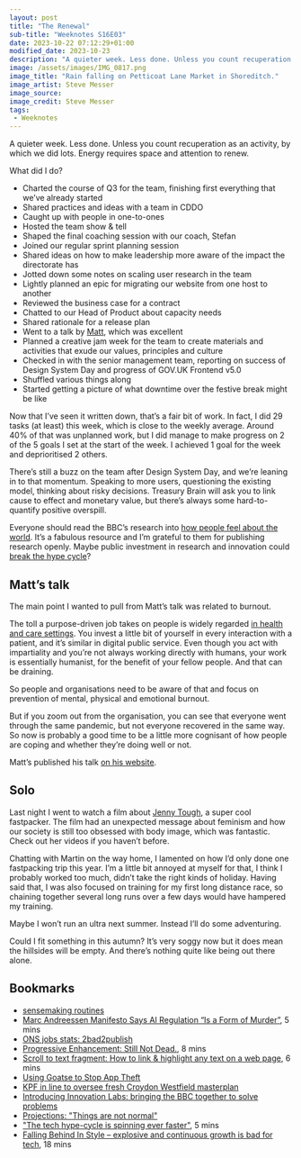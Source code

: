 ```yaml
---
layout: post
title: "The Renewal"
sub-title: "Weeknotes S16E03"
date: 2023-10-22 07:12:29+01:00
modified_date: 2023-10-23
description: "A quieter week. Less done. Unless you count recuperation as an activity, by which we did lots. Energy requires space and attention to renew."
image: /assets/images/IMG_0817.png
image_title: "Rain falling on Petticoat Lane Market in Shoreditch."
image_artist: Steve Messer
image_source:
image_credit: Steve Messer
tags:
 - Weeknotes
---
```


A quieter week. Less done. Unless you count recuperation as an activity, by which we did lots. Energy requires space and attention to renew.

What did I do?

- Charted the course of Q3 for the team, finishing first everything that we’ve already started
- Shared practices and ideas with a team in CDDO
- Caught up with people in one-to-ones
- Hosted the team show & tell
- Shaped the final coaching session with our coach, Stefan
- Joined our regular sprint planning session
- Shared ideas on how to make leadership more aware of the impact the directorate has
- Jotted down some notes on scaling user research in the team
- Lightly planned an epic for migrating our website from one host to another
- Reviewed the business case for a contract
- Chatted to our Head of Product about capacity needs
- Shared rationale for a release plan
- Went to a talk by [Matt](https://mattedgar.com), which was excellent
- Planned a creative jam week for the team to create materials and activities that exude our values, principles and culture
- Checked in with the senior management team, reporting on success of Design System Day and progress of GOV.‌UK Frontend v5.0
- Shuffled various things along
- Started getting a picture of what downtime over the festive break might be like

Now that I’ve seen it written down, that’s a fair bit of work. In fact, I did 29 tasks (at least) this week, which is close to the weekly average. Around 40% of that was unplanned work, but I did manage to make progress on 2 of the 5 goals I set at the start of the week. I achieved 1 goal for the week and deprioritised 2 others. 

There’s still a buzz on the team after Design System Day, and we’re leaning in to that momentum. Speaking to more users, questioning the existing model, thinking about risky decisions. Treasury Brain will ask you to link cause to effect and monetary value, but there’s always some hard-to-quantify positive overspill. 

Everyone should read the BBC’s research into [how people feel about the world](https://www.bbc.co.uk/rd/blog/2023-10-projections-things-are-not-normal?utm_source=pocket_saves). It’s a fabulous resource and I’m grateful to them for publishing research openly. Maybe public investment in research and innovation could [break the hype cycle](https://www.dezeen.com/2023/10/18/design-cycles-sarah-housley-opinion/?utm_source=pocket_saves)?

## Matt’s talk

The main point I wanted to pull from Matt’s talk was related to burnout. 

The toll a purpose-driven job takes on people is widely regarded [in health and care settings](https://www.nhsemployers.org/articles/beating-burnout-nhs). You invest a little bit of yourself in every interaction with a patient, and it’s similar in digital public service. Even though you act with impartiality and you’re not always working directly with humans, your work is essentially humanist, for the benefit of your fellow people. And that can be draining. 

So people and organisations need to be aware of that and focus on prevention of mental, physical and emotional burnout.

But if you zoom out from the organisation, you can see that everyone went through the same pandemic, but not everyone recovered in the same way. So now is probably a good time to be a little more cognisant of how people are coping and whether they’re doing well or not.

Matt’s published his talk [on his website](https://blog.mattedgar.com/2023/10/22/the-humans-of-digital-transformation-a-talk-for-digital-government-north-and-reprised-for-the-gds-speaker-series/).

## Solo

Last night I went to watch a film about [Jenny Tough](http://jennytough.com/films), a super cool fastpacker. The film had an unexpected message about feminism and how our society is still too obsessed with body image, which was fantastic. Check out her videos if you haven’t before.

Chatting with Martin on the way home, I lamented on how I’d only done one fastpacking trip this year. I’m a little bit annoyed at myself for that, I think I probably worked too much, didn’t take the right kinds of holiday. Having said that, I was also focused on training for my first long distance race, so chaining together several long runs over a few days would have hampered my training. 

Maybe I won’t run an ultra next summer. Instead I’ll do some adventuring. 

Could I fit something in this autumn? It’s very soggy now but it does mean the hillsides will be empty. And there’s nothing quite like being out there alone.

## Bookmarks 

- [sensemaking routines](https://jarche.com/2023/10/sensemaking-routines/)
- [Marc Andreessen Manifesto Says AI Regulation “Is a Form of Murder”](https://www.404media.co/marc-andreesen-manifesto-says-ai-regulation-is-a-form-of-murder/), 5 mins
- [ONS jobs stats: 2bad2publish](https://on.ft.com/3twsKbc)
- [Progressive Enhancement: Still Not Dead.](https://thatemil.com/blog/2013/07/02/progressive-enhancement-still-not-dead/), 8 mins
- [Scroll to text fragment: How to link & highlight any text on a web page](https://mgearon.com/html/text-fragments/), 6 mins
- [Using Goatse to Stop App Theft](https://joshcsimmons.com/post/H4sIAAAAAAAA%2F0xVTY%2FjNgy951c8TA%2BzC0yCQQ9F0dte2gYosIedbdEjbdG2dmRRFakE7q8vKCebXvIBySTfB59%2FwFeNecZvQqYME3wxKfhUCt4WnuxwOKPyyNnShqHFZCAMVa7K9TiQcsBVasBMK%2BMabcG6YaqRc1CMlBIHfPmnX%2Fmg%2Ffs0yvrxhPPzilKlBe%2BptMEWMlz5%2BcIYmDNoSH2elWI2ihkENaawYa7SCmRCoJg20GjxwmjKVSEXrrCFUUgNP2GVbItCKlQQWEs0RhZDEIdNeUNlSqBw4WrRuTgdDn%2B2ZK2y4hpTAl84o8TxHWRYJbAatI0jq0JNamQ9HQ5%2FsxrXQBsks0%2B3bhglJRqkkklVzCKz8%2FG0E%2FEEyh39EhXaaqlR%2BcWHr4yrf5hk9UpTrGrHQjOjsrZkemercn62jvdBLoI4ZycXUBkajRVUGU9dJJrnyrNP9HQ767UWUcMmrYJKQcwaQ0dBGfHX6g%2Bq7Ddt4Q0j5S6HM4fqDDXGVGXda5QqoY12OhzeHN1KgeG981xjF8jLGnSRlgIWujCOXZaBR2rKd89EBWEkXTDKFUdcGUEccm0ZFBSSd%2FQuq9O5n670zi49uxdlRbQXRHtWfGtqmKRiahlHDO3RMRqu5O0KqUbJjuEbj7a7%2BmbpF6isbIt7p7S694zZOFuUTCl5Q%2B6%2BLYk2%2FHV%2B%2B%2F3z1zcf9YSzT0Azxazm7mBbRNF7Br5wksL1rr%2FrNVDO7mnvUaS0om7Ful39xgnnCee%2BksFFolJe%2FD%2BnyBf%2BH7kcvSIGl4fZN%2BFxNjBaOU5VsoEGaYbrTWFoG3SssTguf6i0Oi6kjFLjyC7Mh27fhXMXrhXllFz9jycPjdEbuBY0uJOU2TnrO%2BFekMwW%2F2UnD%2BYWudLW3cJYyXevo66sRbLGHgWddBMEwfVhm54VJqAQ3CrStYDy2Gq0DUVSHDe%2FsIfC7MSB1j7zrZOK%2B92zZYd%2FRuAxBg73bqSonMMtWZhq2vDj6%2Burdulr5k7o%2BI64%2Bo7esrT7hpCdrpVV%2FUhb4RrXIh6cPauiOQUl0djXzRv0BZzuKxDYeLxvvN%2F2ro%2B1dLINC%2BnOxCN75spkHlU0Lm6JlbM93PaLY0vxwsfAJckGwuq%2BvzDmffwdizNrSOxp%2BvMtWW6z0B4%2Ba8w%2BxB%2Fsvok%2BBgiJVX01xQ2Bo8PxH%2B7q1t83j1hxjqP2baF9j3ek6sU9TPRlT2Bf28RztLiSsRvSadSXXrl7IUs3QJV0fw%2BQfbfE0cnz2BoXyjM7LE9%2Fiyuf8DkzPLrvPpAJSeTdJ43ZObiPu3db47x4cny%2F1IvBU6By2hDiNHk2G95j7tWKVKN0OvwHAAD%2F%2FwMASc5Y2XAHAAA%3D)
- [KPF in line to oversee fresh Croydon Westfield masterplan](https://www.architectsjournal.co.uk/news/kpf-in-line-to-oversee-fresh-croydon-westfield-masterplan)
- [Introducing Innovation Labs: bringing the BBC together to solve problems](https://www.bbc.co.uk/rd/blog/2023-10-innovation-labs)
- [Projections: "Things are not normal"](https://www.bbc.co.uk/rd/blog/2023-10-projections-things-are-not-normal)
- ["The tech hype-cycle is spinning ever faster"](https://www.dezeen.com/2023/10/18/design-cycles-sarah-housley-opinion/), 5 mins
- [Falling Behind In Style – explosive and continuous growth is bad for tech](https://christianheilmann.com/2023/10/17/falling-behind-in-style-explosive-and-continuous-growth-is-bad-for-tech/), 18 mins
